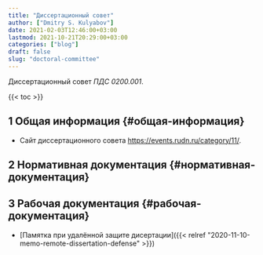 ```yaml
---
title: "Диссертационный совет"
author: ["Dmitry S. Kulyabov"]
date: 2021-02-03T12:46:00+03:00
lastmod: 2021-10-21T20:29:00+03:00
categories: ["blog"]
draft: false
slug: "doctoral-committee"
---
```


Диссертационный совет _ПДС 0200.001_.

<!--more-->

{{< toc >}}


## <span class="section-num">1</span> Общая информация {#общая-информация}

-   Сайт диссертационного совета <https://events.rudn.ru/category/11/>.


## <span class="section-num">2</span> Нормативная документация {#нормативная-документация}


## <span class="section-num">3</span> Рабочая документация {#рабочая-документация}

-   [Памятка при удалённой защите дисертации]({{< relref "2020-11-10-memo-remote-dissertation-defense" >}})
